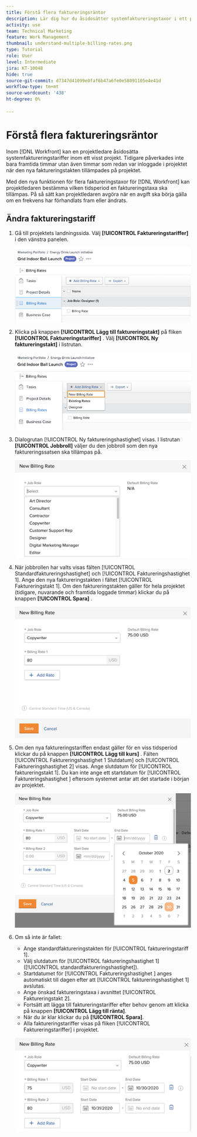 ```yaml
---
title: Förstå flera faktureringsräntor
description: Lär dig hur du åsidosätter systemfaktureringstaxor i ett projekt.
activity: use
team: Technical Marketing
feature: Work Management
thumbnail: understand-multiple-billing-rates.png
type: Tutorial
role: User
level: Intermediate
jira: KT-10048
hide: true
source-git-commit: d7347d41099e0faf6b47a6fe0e58091105e4e41d
workflow-type: tm+mt
source-wordcount: '438'
ht-degree: 0%

---
```


# Förstå flera faktureringsräntor

Inom [!DNL Workfront] kan en projektledare åsidosätta systemfaktureringstariffer inom ett visst projekt. Tidigare påverkades inte bara framtida timmar utan även timmar som redan var inloggade i projektet när den nya faktureringstakten tillämpades på projektet.

Med den nya funktionen för flera faktureringstaxor för [!DNL Workfront] kan projektledaren bestämma vilken tidsperiod en faktureringstaxa ska tillämpas. På så sätt kan projektledaren avgöra när en avgift ska börja gälla om en frekvens har förhandlats fram eller ändrats.

## Ändra faktureringstariff

1. Gå till projektets landningssida. Välj **[!UICONTROL Faktureringstariffer]** i den vänstra panelen.

   ![En bild på hur du väljer [!UICONTROL Faktureringstariffer] i [!DNL Workfront]](assets/project-finances-1.png)

1. Klicka på knappen **[!UICONTROL Lägg till faktureringstakt]** på fliken **[!UICONTROL Faktureringstariffer]** . Välj **[!UICONTROL Ny faktureringstakt]** i listrutan.

   ![En bild på hur du väljer [!UICONTROL Ny faktureringsfrekvens] i [!DNL Workfront]](assets/project-finances-2.png)

1. Dialogrutan [!UICONTROL Ny faktureringshastighet] visas. I listrutan **[!UICONTROL Jobbroll]** väljer du den jobbroll som den nya faktureringssatsen ska tillämpas på.

   ![En bild av hur du väljer jobbroller i en ny faktureringsfrekvens i [!DNL Workfront]](assets/project-finances-3.png)

1. När jobbrollen har valts visas fälten [!UICONTROL Standardfaktureringshastighet] och [!UICONTROL Faktureringshastighet 1]. Ange den nya faktureringstakten i fältet [!UICONTROL Faktureringstakt 1]. Om den faktureringstakten gäller för hela projektet (tidigare, nuvarande och framtida loggade timmar) klickar du på knappen **[!UICONTROL Spara]** .

   ![En bild på hur du sparar en ny faktureringsfrekvens som gäller för hela projektet i [!DNL Workfront]](assets/project-finances-5.png)

1. Om den nya faktureringstariffen endast gäller för en viss tidsperiod klickar du på knappen **[!UICONTROL Lägg till kurs]** . Fälten [!UICONTROL Faktureringshastighet 1 Slutdatum] och [!UICONTROL Faktureringshastighet 2] visas. Ange slutdatum för [!UICONTROL faktureringstakt 1]. Du kan inte ange ett startdatum för [!UICONTROL Faktureringshastighet &#x200B;] eftersom systemet antar att det startade i början av projektet.

   ![En bild på hur du skapar en ny faktureringsfrekvens som gäller för en viss tidsperiod, med början i början av projektet i [!DNL Workfront]](assets/project-finances-6.png)

1. Om så inte är fallet:

   * Ange standardfaktureringstakten för [!UICONTROL faktureringstariff 1].
   * Välj slutdatum för [!UICONTROL faktureringshastighet 1] ([!UICONTROL standardfaktureringshastighet]).
   * Startdatumet för [!UICONTROL Faktureringshastighet &#x200B;] anges automatiskt till dagen efter att [!UICONTROL faktureringshastighet 1] avslutas.
   * Ange önskad faktureringstaxa i avsnittet [!UICONTROL Faktureringstakt 2].
   * Fortsätt att lägga till faktureringstariffer efter behov genom att klicka på knappen **[!UICONTROL Lägg till ränta]**.
   * När du är klar klickar du på **[!UICONTROL Spara]**.
   * Alla faktureringstariffer visas på fliken [!UICONTROL Faktureringstariffer] i projektet.

   ![En bild på hur du skapar nya faktureringsfrekvenser som gäller för olika tidsperioder i [!DNL Workfront]](assets/project-finances-7.png)
